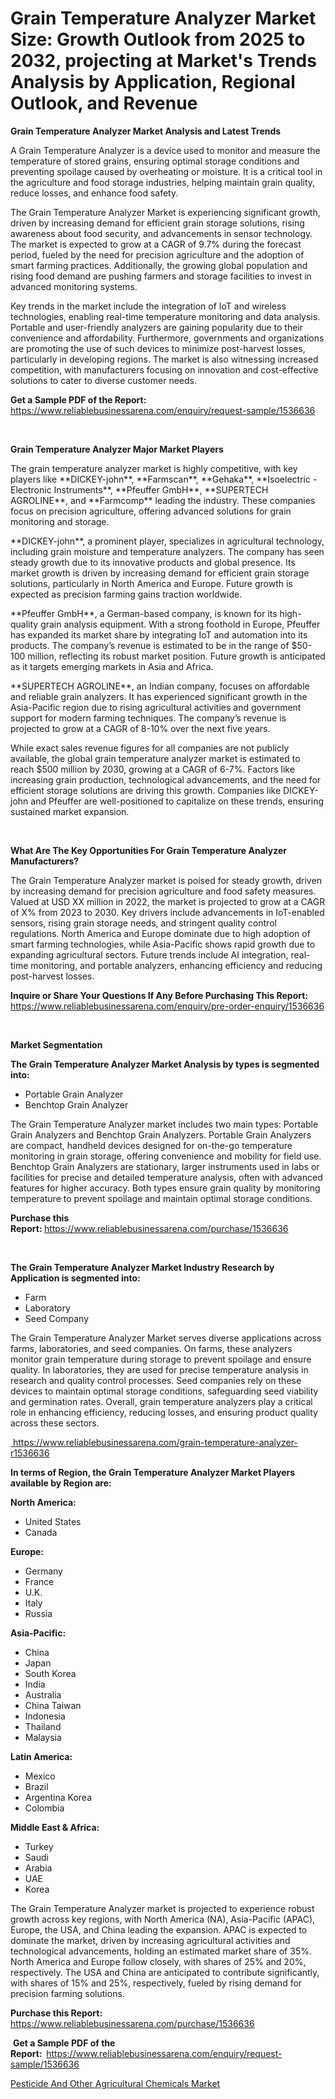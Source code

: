 <p><h1>Grain Temperature Analyzer Market Size: Growth Outlook from 2025 to 2032, projecting at Market's Trends Analysis by Application, Regional Outlook, and Revenue</h1></p><p><strong>Grain Temperature Analyzer Market Analysis and Latest Trends</strong></p>
<p><p>A Grain Temperature Analyzer is a device used to monitor and measure the temperature of stored grains, ensuring optimal storage conditions and preventing spoilage caused by overheating or moisture. It is a critical tool in the agriculture and food storage industries, helping maintain grain quality, reduce losses, and enhance food safety.</p><p>The Grain Temperature Analyzer Market is experiencing significant growth, driven by increasing demand for efficient grain storage solutions, rising awareness about food security, and advancements in sensor technology. The market is expected to grow at a CAGR of 9.7% during the forecast period, fueled by the need for precision agriculture and the adoption of smart farming practices. Additionally, the growing global population and rising food demand are pushing farmers and storage facilities to invest in advanced monitoring systems.</p><p>Key trends in the market include the integration of IoT and wireless technologies, enabling real-time temperature monitoring and data analysis. Portable and user-friendly analyzers are gaining popularity due to their convenience and affordability. Furthermore, governments and organizations are promoting the use of such devices to minimize post-harvest losses, particularly in developing regions. The market is also witnessing increased competition, with manufacturers focusing on innovation and cost-effective solutions to cater to diverse customer needs.</p></p>
<p><strong>Get a Sample PDF of the Report:&nbsp;</strong> <a href="https://www.reliablebusinessarena.com/enquiry/request-sample/1536636?utm_campaign=1892&utm_medium=2&utm_source=Github&utm_content=ia&utm_term=21012025&utm_id=grain-temperature-analyzer">https://www.reliablebusinessarena.com/enquiry/request-sample/1536636</a></p>
<p>&nbsp;</p>
<p><strong>Grain Temperature Analyzer Major Market Players</strong></p>
<p><p>The grain temperature analyzer market is highly competitive, with key players like **DICKEY-john**, **Farmscan**, **Gehaka**, **Isoelectric - Electronic Instruments**, **Pfeuffer GmbH**, **SUPERTECH AGROLINE**, and **Farmcomp** leading the industry. These companies focus on precision agriculture, offering advanced solutions for grain monitoring and storage.</p><p>**DICKEY-john**, a prominent player, specializes in agricultural technology, including grain moisture and temperature analyzers. The company has seen steady growth due to its innovative products and global presence. Its market growth is driven by increasing demand for efficient grain storage solutions, particularly in North America and Europe. Future growth is expected as precision farming gains traction worldwide.</p><p>**Pfeuffer GmbH**, a German-based company, is known for its high-quality grain analysis equipment. With a strong foothold in Europe, Pfeuffer has expanded its market share by integrating IoT and automation into its products. The company’s revenue is estimated to be in the range of $50-100 million, reflecting its robust market position. Future growth is anticipated as it targets emerging markets in Asia and Africa.</p><p>**SUPERTECH AGROLINE**, an Indian company, focuses on affordable and reliable grain analyzers. It has experienced significant growth in the Asia-Pacific region due to rising agricultural activities and government support for modern farming techniques. The company’s revenue is projected to grow at a CAGR of 8-10% over the next five years.</p><p>While exact sales revenue figures for all companies are not publicly available, the global grain temperature analyzer market is estimated to reach $500 million by 2030, growing at a CAGR of 6-7%. Factors like increasing grain production, technological advancements, and the need for efficient storage solutions are driving this growth. Companies like DICKEY-john and Pfeuffer are well-positioned to capitalize on these trends, ensuring sustained market expansion.</p></p>
<p>&nbsp;</p>
<p><strong>What Are The Key Opportunities For Grain Temperature Analyzer Manufacturers?</strong></p>
<p><p>The Grain Temperature Analyzer market is poised for steady growth, driven by increasing demand for precision agriculture and food safety measures. Valued at USD XX million in 2022, the market is projected to grow at a CAGR of X% from 2023 to 2030. Key drivers include advancements in IoT-enabled sensors, rising grain storage needs, and stringent quality control regulations. North America and Europe dominate due to high adoption of smart farming technologies, while Asia-Pacific shows rapid growth due to expanding agricultural sectors. Future trends include AI integration, real-time monitoring, and portable analyzers, enhancing efficiency and reducing post-harvest losses.</p></p>
<p><strong>Inquire or Share Your Questions If Any Before Purchasing This Report:</strong> <a href="https://www.reliablebusinessarena.com/enquiry/pre-order-enquiry/1536636?utm_campaign=1892&utm_medium=2&utm_source=Github&utm_content=ia&utm_term=21012025&utm_id=grain-temperature-analyzer">https://www.reliablebusinessarena.com/enquiry/pre-order-enquiry/1536636</a></p>
<p>&nbsp;</p>
<p><strong>Market Segmentation</strong></p>
<p><strong>The Grain Temperature Analyzer Market Analysis by types is segmented into:</strong></p>
<p><ul><li>Portable Grain Analyzer</li><li>Benchtop Grain Analyzer</li></ul></p>
<p><p>The Grain Temperature Analyzer market includes two main types: Portable Grain Analyzers and Benchtop Grain Analyzers. Portable Grain Analyzers are compact, handheld devices designed for on-the-go temperature monitoring in grain storage, offering convenience and mobility for field use. Benchtop Grain Analyzers are stationary, larger instruments used in labs or facilities for precise and detailed temperature analysis, often with advanced features for higher accuracy. Both types ensure grain quality by monitoring temperature to prevent spoilage and maintain optimal storage conditions.</p></p>
<p><strong>Purchase this Report:&nbsp;</strong><a href="https://www.reliablebusinessarena.com/purchase/1536636?utm_campaign=1892&utm_medium=2&utm_source=Github&utm_content=ia&utm_term=21012025&utm_id=grain-temperature-analyzer">https://www.reliablebusinessarena.com/purchase/1536636</a></p>
<p>&nbsp;</p>
<p><strong>The Grain Temperature Analyzer Market Industry Research by Application is segmented into:</strong></p>
<p><ul><li>Farm</li><li>Laboratory</li><li>Seed Company</li></ul></p>
<p><p>The Grain Temperature Analyzer Market serves diverse applications across farms, laboratories, and seed companies. On farms, these analyzers monitor grain temperature during storage to prevent spoilage and ensure quality. In laboratories, they are used for precise temperature analysis in research and quality control processes. Seed companies rely on these devices to maintain optimal storage conditions, safeguarding seed viability and germination rates. Overall, grain temperature analyzers play a critical role in enhancing efficiency, reducing losses, and ensuring product quality across these sectors.</p></p>
<p><a href="https://www.reliablebusinessarena.com/grain-temperature-analyzer-r1536636?utm_campaign=1892&utm_medium=2&utm_source=Github&utm_content=ia&utm_term=21012025&utm_id=grain-temperature-analyzer">&nbsp;https://www.reliablebusinessarena.com/grain-temperature-analyzer-r1536636</a></p>
<p><strong>In terms of Region, the Grain Temperature Analyzer Market Players available by Region are:</strong></p>
<p>
    <p> <strong> North America: </strong>
        <ul>
            <li>United States</li>
            <li>Canada</li>
        </ul>
        </p> 
    <p> <strong> Europe: </strong>
        <ul>
            <li>Germany</li>
            <li>France</li>
            <li>U.K.</li>
            <li>Italy</li>
            <li>Russia</li>
        </ul>
        </p> 
    <p> <strong> Asia-Pacific: </strong>
        <ul>
            <li>China</li>
            <li>Japan</li>
            <li>South Korea</li>
            <li>India</li>
            <li>Australia</li>
            <li>China Taiwan</li>
            <li>Indonesia</li>
            <li>Thailand</li>
            <li>Malaysia</li>
        </ul>
        </p> 
    <p> <strong> Latin America: </strong>
        <ul>
            <li>Mexico</li>
            <li>Brazil</li>
            <li>Argentina Korea</li>
            <li>Colombia</li>
        </ul>
        </p> 
    <p> <strong> Middle East & Africa: </strong>
        <ul>
            <li>Turkey</li>
            <li>Saudi</li>
            <li>Arabia</li>
            <li>UAE</li>
            <li>Korea</li>
        </ul>
    </p>
    </p>
<p><p>The Grain Temperature Analyzer market is projected to experience robust growth across key regions, with North America (NA), Asia-Pacific (APAC), Europe, the USA, and China leading the expansion. APAC is expected to dominate the market, driven by increasing agricultural activities and technological advancements, holding an estimated market share of 35%. North America and Europe follow closely, with shares of 25% and 20%, respectively. The USA and China are anticipated to contribute significantly, with shares of 15% and 25%, respectively, fueled by rising demand for precision farming solutions.</p></p>
<p><strong>Purchase this Report: </strong><a href="https://www.reliablebusinessarena.com/purchase/1536636?utm_campaign=1892&utm_medium=2&utm_source=Github&utm_content=ia&utm_term=21012025&utm_id=grain-temperature-analyzer">https://www.reliablebusinessarena.com/purchase/1536636</a></p>
<p>&nbsp;<strong>Get a Sample PDF of the Report:&nbsp;&nbsp;</strong><a href="https://www.reliablebusinessarena.com/enquiry/request-sample/1536636?utm_campaign=1892&utm_medium=2&utm_source=Github&utm_content=ia&utm_term=21012025&utm_id=grain-temperature-analyzer">https://www.reliablebusinessarena.com/enquiry/request-sample/1536636</a></p>
<p><strong></strong></p>
<p><p><a href="https://github.com/CliffMedina6/Market-Research-Report-List-7/blob/main/pesticide-and-other-agricultural-chemicals-market.md?utm_campaign=1892&utm_medium=2&utm_source=Github&utm_content=ia&utm_term=21012025&utm_id=grain-temperature-analyzer">Pesticide And Other Agricultural Chemicals Market</a></p></p>